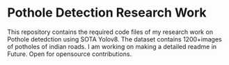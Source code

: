 # Pothole Detection Research Work 
This repository contains the required code files of my research work on Pothole detedction using SOTA Yolov8.
The dataset contains 1200+images of potholes of indian roads.
I am working on making a detailed readme in Future.
Open for opensource contributions.
